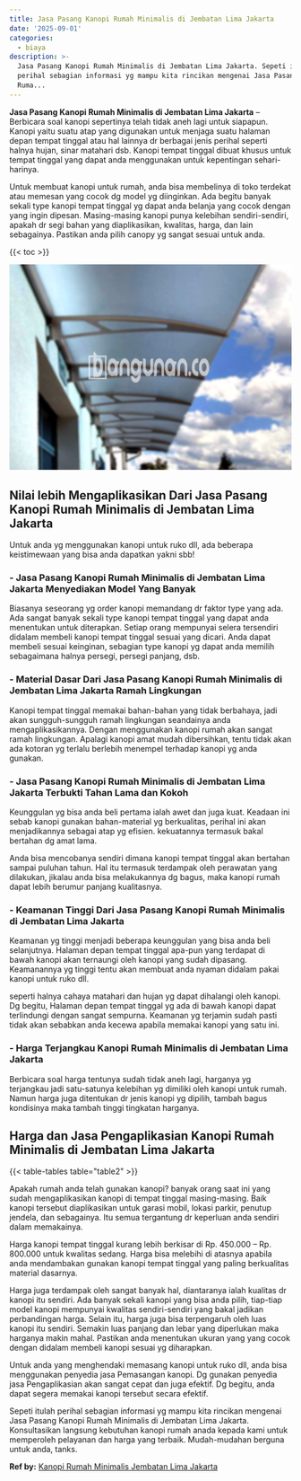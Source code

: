 ```yaml
---
title: Jasa Pasang Kanopi Rumah Minimalis di Jembatan Lima Jakarta
date: '2025-09-01'
categories:
  - biaya
description: >-
  Jasa Pasang Kanopi Rumah Minimalis di Jembatan Lima Jakarta. Sepeti itulah
  perihal sebagian informasi yg mampu kita rincikan mengenai Jasa Pasang Kanopi
  Ruma...
---
```


**Jasa Pasang Kanopi Rumah Minimalis di Jembatan Lima Jakarta** – Berbicara soal kanopi sepertinya telah tidak aneh lagi untuk siapapun. Kanopi yaitu suatu atap yang digunakan untuk menjaga suatu halaman depan tempat tinggal atau hal lainnya dr berbagai jenis perihal seperti halnya hujan, sinar matahari dsb. Kanopi tempat tinggal dibuat khusus untuk tempat tinggal yang dapat anda menggunakan untuk kepentingan sehari-harinya.

Untuk membuat kanopi untuk rumah, anda bisa membelinya di toko terdekat atau memesan yang cocok dg model yg diinginkan. Ada begitu banyak sekali type kanopi tempat tinggal yg dapat anda belanja yang cocok dengan yang ingin dipesan. Masing-masing kanopi punya kelebihan sendiri-sendiri, apakah dr segi bahan yang diaplikasikan, kwalitas, harga, dan lain sebagainya. Pastikan anda pilih canopy yg sangat sesuai untuk anda.

{{< toc >}}

![Jasa Pasang Kanopi Rumah Minimalis di Jembatan Lima Jakarta](/images/harga-kanopi-minimalis-21.png)

## Nilai lebih Mengaplikasikan Dari Jasa Pasang Kanopi Rumah Minimalis di Jembatan Lima Jakarta

Untuk anda yg menggunakan kanopi untuk ruko dll, ada beberapa keistimewaan yang bisa anda dapatkan yakni sbb!

### \- Jasa Pasang Kanopi Rumah Minimalis di Jembatan Lima Jakarta Menyediakan Model Yang Banyak

Biasanya seseorang yg order kanopi memandang dr faktor type yang ada. Ada sangat banyak sekali type kanopi tempat tinggal yang dapat anda menentukan untuk diterapkan. Setiap orang mempunyai selera tersendiri didalam membeli kanopi tempat tinggal sesuai yang dicari. Anda dapat membeli sesuai keinginan, sebagian type kanopi yg dapat anda memilih sebagaimana halnya persegi, persegi panjang, dsb.

### \- Material Dasar Dari Jasa Pasang Kanopi Rumah Minimalis di Jembatan Lima Jakarta Ramah Lingkungan

Kanopi tempat tinggal memakai bahan-bahan yang tidak berbahaya, jadi akan sungguh-sungguh ramah lingkungan seandainya anda mengaplikasikannya. Dengan menggunakan kanopi rumah akan sangat ramah lingkungan. Apalagi kanopi amat mudah dibersihkan, tentu tidak akan ada kotoran yg terlalu berlebih menempel terhadap kanopi yg anda gunakan.

### \- Jasa Pasang Kanopi Rumah Minimalis di Jembatan Lima Jakarta Terbukti Tahan Lama dan Kokoh

Keunggulan yg bisa anda beli pertama ialah awet dan juga kuat. Keadaan ini sebab kanopi gunakan bahan-material yg berkualitas, perihal ini akan menjadikannya sebagai atap yg efisien. kekuatannya termasuk bakal bertahan dg amat lama.

Anda bisa mencobanya sendiri dimana kanopi tempat tinggal akan bertahan sampai puluhan tahun. Hal itu termasuk terdampak oleh perawatan yang dilakukan, jikalau anda bisa melakukannya dg bagus, maka kanopi rumah dapat lebih berumur panjang kualitasnya.

### \- Keamanan Tinggi Dari Jasa Pasang Kanopi Rumah Minimalis di Jembatan Lima Jakarta

Keamanan yg tinggi menjadi beberapa keunggulan yang bisa anda beli selanjutnya. Halaman depan tempat tinggal apa-pun yang terdapat di bawah kanopi akan ternaungi oleh kanopi yang sudah dipasang. Keamanannya yg tinggi tentu akan membuat anda nyaman didalam pakai kanopi untuk ruko dll.

seperti halnya cahaya matahari dan hujan yg dapat dihalangi oleh kanopi. Dg begitu, Halaman depan tempat tinggal yg ada di bawah kanopi dapat terlindungi dengan sangat sempurna. Keamanan yg terjamin sudah pasti tidak akan sebabkan anda kecewa apabila memakai kanopi yang satu ini.

### \- Harga Terjangkau Kanopi Rumah Minimalis di Jembatan Lima Jakarta

Berbicara soal harga tentunya sudah tidak aneh lagi, harganya yg terjangkau jadi satu-satunya kelebihan yg dimiliki oleh kanopi untuk rumah. Namun harga juga ditentukan dr jenis kanopi yg dipilih, tambah bagus kondisinya maka tambah tinggi tingkatan harganya.

## Harga dan Jasa Pengaplikasian Kanopi Rumah Minimalis di Jembatan Lima Jakarta

{{< table-tables table="table2" >}}

Apakah rumah anda telah gunakan kanopi? banyak orang saat ini yang sudah mengaplikasikan kanopi di tempat tinggal masing-masing. Baik kanopi tersebut diaplikasikan untuk garasi mobil, lokasi parkir, penutup jendela, dan sebagainya. Itu semua tergantung dr keperluan anda sendiri dalam memakainya.

Harga kanopi tempat tinggal kurang lebih berkisar di Rp. 450.000 – Rp. 800.000 untuk kwalitas sedang. Harga bisa melebihi di atasnya apabila anda mendambakan gunakan kanopi tempat tinggal yang paling berkualitas material dasarnya.

Harga juga terdampak oleh sangat banyak hal, diantaranya ialah kualitas dr kanopi itu sendiri. Ada banyak sekali kanopi yang bisa anda pilih, tiap-tiap model kanopi mempunyai kwalitas sendiri-sendiri yang bakal jadikan perbandingan harga. Selain itu, harga juga bisa terpengaruh oleh luas kanopi itu sendiri. Semakin luas panjang dan lebar yang diperlukan maka harganya makin mahal. Pastikan anda menentukan ukuran yang yang cocok dengan didalam membeli kanopi sesuai yg diharapkan.

Untuk anda yang menghendaki memasang kanopi untuk ruko dll, anda bisa menggunakan penyedia jasa Pemasangan kanopi. Dg gunakan penyedia jasa Pengaplikasian akan sangat cepat dan juga efektif. Dg begitu, anda dapat segera memakai kanopi tersebut secara efektif.

Sepeti itulah perihal sebagian informasi yg mampu kita rincikan mengenai Jasa Pasang Kanopi Rumah Minimalis di Jembatan Lima Jakarta. Konsultasikan langsung kebutuhan kanopi rumah anada kepada kami untuk memperoleh pelayanan dan harga yang terbaik. Mudah-mudahan berguna untuk anda, tanks.

**Ref by:**  [Kanopi Rumah Minimalis Jembatan Lima Jakarta](https://id.wikipedia.org/wiki/Kanopi)
